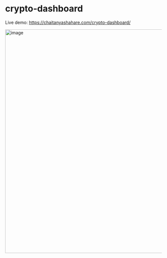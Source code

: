 # crypto-dashboard

Live demo: https://chaitanyashahare.com/crypto-dashboard/

<img width="720" alt="image" src="https://github.com/user-attachments/assets/4ffb1242-150e-4197-a9ec-5fe609683d74" />

